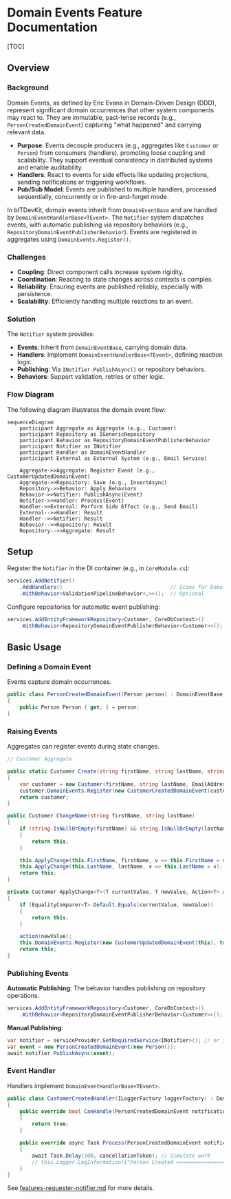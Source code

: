 # Domain Events Feature Documentation

[TOC]

## Overview

### Background

Domain Events, as defined by Eric Evans in Domain-Driven Design (DDD), represent significant domain occurrences that other system components may react to. They are immutable, past-tense records (e.g., `PersonCreatedDomainEvent`) capturing "what happened" and carrying relevant data.

- **Purpose**: Events decouple producers (e.g., aggregates like `Customer` or `Person`) from consumers (handlers), promoting loose coupling and scalability. They support eventual consistency in distributed systems and enable auditability.
- **Handlers**: React to events for side effects like updating projections, sending notifications or triggering workflows.
- **Pub/Sub Model**: Events are published to multiple handlers, processed sequentially, concurrently or in fire-and-forget mode.

In bITDevKit, domain events inherit from `DomainEventBase` and are handled by `DomainEventHandlerBase<TEvent>`. The `Notifier` system dispatches events, with automatic publishing via repository behaviors (e.g., `RepositoryDomainEventPublisherBehavior`). Events are registered in aggregates using `DomainEvents.Register()`.

### Challenges

- **Coupling**: Direct component calls increase system rigidity.
- **Coordination**: Reacting to state changes across contexts is complex.
- **Reliability**: Ensuring events are published reliably, especially with persistence.
- **Scalability**: Efficiently handling multiple reactions to an event.

### Solution

The `Notifier` system provides:
- **Events**: Inherit from `DomainEventBase`, carrying domain data.
- **Handlers**: Implement `DomainEventHandlerBase<TEvent>`, defining reaction logic.
- **Publishing**: Via `INotifier.PublishAsync()` or repository behaviors.
- **Behaviors**: Support validation, retries or other logic.

### Flow Diagram

The following diagram illustrates the domain event flow:

```mermaid
sequenceDiagram
    participant Aggregate as Aggregate (e.g., Customer)
    participant Repository as IGenericRepository
    participant Behavior as RepositoryDomainEventPublisherBehavior
    participant Notifier as INotifier
    participant Handler as DomainEventHandler
    participant External as External System (e.g., Email Service)

    Aggregate->>Aggregate: Register Event (e.g., CustomerUpdatedDomainEvent)
    Aggregate->>Repository: Save (e.g., InsertAsync)
    Repository->>Behavior: Apply Behaviors
    Behavior->>Notifier: PublishAsync(Event)
    Notifier->>Handler: Process(Event)
    Handler->>External: Perform Side Effect (e.g., Send Email)
    External-->>Handler: Result
    Handler-->>Notifier: Result
    Behavior-->>Repository: Result
    Repository-->>Aggregate: Result
```

## Setup

Register the `Notifier` in the DI container (e.g., in `CoreModule.cs`):

```csharp
services.AddNotifier()
    .AddHandlers()                                   // Scans for DomainEventHandlerBase<T>
    .WithBehavior<ValidationPipelineBehavior<,>>();  // Optional
```

Configure repositories for automatic event publishing:

```csharp
services.AddEntityFrameworkRepository<Customer, CoreDbContext>()
    .WithBehavior<RepositoryDomainEventPublisherBehavior<Customer>>();
```

## Basic Usage

### Defining a Domain Event
Events capture domain occurrences.

```csharp
public class PersonCreatedDomainEvent(Person person) : DomainEventBase
{
    public Person Person { get; } = person;
}
```

### Raising Events
Aggregates can register events during state changes.

```csharp
// Customer Aggregate

public static Customer Create(string firstName, string lastName, string email)
{
    var customer = new Customer(firstName, string lastName, EmailAddress.Create(email));
    customer.DomainEvents.Register(new CustomerCreatedDomainEvent(customer));
    return customer;
}

public Customer ChangeName(string firstName, string lastName)
{
    if (string.IsNullOrEmpty(firstName) && string.IsNullOrEmpty(lastName))
    {
        return this;
    }

    this.ApplyChange(this.FirstName, firstName, v => this.FirstName = v);
    this.ApplyChange(this.LastName, lastName, v => this.LastName = v);
    return this;
}

private Customer ApplyChange<T>(T currentValue, T newValue, Action<T> action)
{
    if (EqualityComparer<T>.Default.Equals(currentValue, newValue))
    {
        return this;
    }

    action(newValue);
    this.DomainEvents.Register(new CustomerUpdatedDomainEvent(this), true);
    return this;
}
```

### Publishing Events
**Automatic Publishing**:
The behavior handles publishing on repository operations.
```csharp
services.AddEntityFrameworkRepository<Customer, CoreDbContext>()
    .WithBehavior<RepositoryDomainEventPublisherBehavior<Customer>>();
```

**Manual Publishing**:
```csharp
var notifier = serviceProvider.GetRequiredService<INotifier>(); // or inject via constructor
var event = new PersonCreatedDomainEvent(new Person());
await notifier.PublishAsync(event);
```

### Event Handler
Handlers implement `DomainEventHandlerBase<TEvent>`.

```csharp
public class CustomerCreatedHandler(ILoggerFactory loggerFactory) : DomainEventHandlerBase<PersonCreatedDomainEvent>(loggerFactory)
{
    public override bool CanHandle(PersonCreatedDomainEvent notification)
    {
        return true;
    }

    public override async Task Process(PersonCreatedDomainEvent notification, CancellationToken cancellationToken)
    {
        await Task.Delay(100, cancellationToken); // Simulate work
        // this.Logger.LogInformation($"Person Created ================= {notification.Person.LastName}");
    }
}
```

See [features-requester-notifier.md](./features-requester-notifier.md) for more details.
